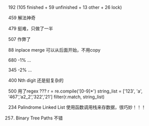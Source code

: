 192 (105 finished + 59 unfinished + 13 other + 26 lock)

459 解法神奇 

479 挺难，只做了一半

507 作弊了

88 inplace merge 可以从后面开始，不用copy

680 -1% ...

345 -2% ...

400 Nth digit 还是挺复杂的

500 用了regex 
???
r = re.compile('[0-9]*')
string_list = ['123', 'a', '467','a2_2','322','21']
filter(r.match, string_list)

234 Palindrome Linked List
使用函数调用栈来存数据，很巧妙！！！

257. Binary Tree Paths
不错